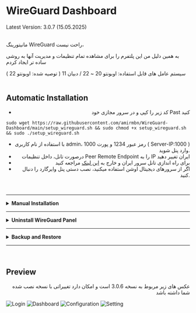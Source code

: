 # WireGuard Dashboard
Latest Version: 3.0.7 (15.05.2025)<br><br>

مانیتورینگ WireGuard راحت نیست،

به همین دلیل من این پلتفرم را برای مشاهده تمام تنظیمات و مدیریت آنها به روشی ساده تر ایجاد کردم

سیستم عامل های قابل استفاده: اوبونتو 20 ~ 22 / دبیان 11 ( توصیه شده: اوبونتو 22 )
<br>
<br>

## Automatic Installation

<div align="right">
 
- کد زیر را کپی و در سرور مجازی خود Past کنید
</div>

<div align="left">
 
```
sudo wget https://raw.githubusercontent.com/amirmbn/WireGuard-Dashboard/main/setup_wireguard.sh && sudo chmod +x setup_wireguard.sh && sudo ./setup_wireguard.sh
```
</div>
<div align="right">

- با استفاده از نام کاربری admin، رمز عبور 1234 و پورت 1000 ( Server-IP:1000 ) وارد پنل شوید.
- درصورت تانل، داخل تنظیمات Peer Remote Endpoint را به IP ایران تغییر دهید
- برای راه اندازی تانل سرور ایران و خارج به [این لینک](https://github.com/amirmbn/UDP2RAW) مراجعه کنید
- اگر از سرورهای دیجیتال اوشن استفاده میکنید، نصب دستی پنل وایرگارد را دنبال کنید.
</div><br>

--------------
<div align="left">
  <details>
    <summary><strong>Manual Installation</strong></summary>
   <br>
<div align="right">
 
- سرور را آپدیت و وایرگارد را نصب کنید
</div>
<div align="left">
 
```
apt update -y
apt install wireguard -y
```
</div>
<div align="right">
 
- با دستور زیر پرایوت کی بسازید و در یک جا یادداشتش کنید
 
 
</div>
<div align="left">
 
```
wg genkey | sudo tee /etc/wireguard/server_private.key
```
</div>
<div align="right">


- دریافت اینترفیس default، عبارت بعد از dev میشه اسم اینترفیس شما (مثل eth0)
</div>
<div align="left">
 
```
ip route list default
```
</div>
<div align="right">


- با دستور زیر وارد مسیر کانفیگ وایرگارد بشوید
</div>
<div align="left">
 
```
nano /etc/wireguard/wg0.conf
```
</div>
<div align="right">

- داخلش متن زیر را کپی کنید
</div>
<div align="left">
  
```
[Interface]
Address = 172.20.0.1/24
PostUp = iptables -I INPUT -p udp --dport 40600 -j ACCEPT
PostUp = iptables -I FORWARD -i eth0 -o wg0 -j ACCEPT
PostUp = iptables -I FORWARD -i wg0 -j ACCEPT
PostUp = iptables -t nat -A POSTROUTING -o eth0 -j MASQUERADE
PostUp = ip6tables -I FORWARD -i wg0 -j ACCEPT
PostUp = ip6tables -t nat -A POSTROUTING -o eth0 -j MASQUERADE
PostDown = iptables -D INPUT -p udp --dport 40600 -j ACCEPT
PostDown = iptables -D FORWARD -i eth0 -o wg0 -j ACCEPT
PostDown = iptables -D FORWARD -i wg0 -j ACCEPT
PostDown = iptables -t nat -D POSTROUTING -o eth0 -j MASQUERADE
PostDown = ip6tables -D FORWARD -i wg0 -j ACCEPT
PostDown = ip6tables -t nat -D POSTROUTING -o eth0 -j MASQUERADE
ListenPort = 40600
PrivateKey = YOUR_GENERATED_PRIVATE_KEY
SaveConfig = true
```
</div>
<div align="right">

- پورت وایرگارد در اینجا 40600 است، میتوانید پورت دیگری انتخاب کنید
- دقت کنید برای سرور های دیجیتال اوشن،  از پرایوت ایپی دیگری استفاده نمایید
- پرایوت کی که ساخته بودید را به جای YOUR_GENERATED_PRIVATE_KEY قرار دهید
- نام اینترفیس را به صورت پیش فرض eth0 قرار دادیم، اگر اینترفیس شما متفاوت است دستور بالا را ویرایش کنید
- برای ساختن اینترفیس های بیشتر با پورت های مختلف روش بالا رو انجام بدید فقط نام، پورت و IP رو عوض کنید
</div>
<div align="left">
 
```
apt update
apt install git
git clone https://github.com/amirmbn/WireGuard-Dashboard.git
cd WireGuard-Dashboard
mv src /root/
cd
rm -rf WireGuard-Dashboard
apt-get -y install python3-pip
apt install gunicorn -y
cd src
sudo chmod u+x wgd.sh
pip install -r requirements.txt
sudo ./wgd.sh install
sudo chmod -R 755 /etc/wireguard
./wgd.sh start
(crontab -l 2>/dev/null; echo "@reboot cd src && ./wgd.sh restart") | crontab -
```
</div>
<div align="right">

- به پنل خودتون با http://Your_Server_IP:1000 وارد شوید. نام کاربری admin و رمزعبور 1234 است
- درصورت تانل، داخل تنظیمات Peer Remote Endpoint را به IP ایران تغییر دهید
- برای تنظیمات تانل سرورهای ایران و خارج به [این لینک](https://github.com/amirmbn/UDP2RAW) مراجعه کنید
<div>
  </details>
</div>

--------------
<div align="left">
  <details>
    <summary><strong>Uninstall WireGuard Panel</strong></summary>
   <br>
<div align="right">

 
 - برای حذف کامل وایرگارد و پنل فارسی کد زیر را در سرور اوبونتو خود وارد کنید
</div>
<div align="left">
 
```
cd
rm -rf src
rm -rf /etc/wireguard
sudo apt remove wireguard -y
```
</div>
<div align="right">
 
 - اگر بعد از حذف، قصد نصب مجدد پنل را دارید کد ریز را قبل از نصب وارد کنید
 
 
</div>
<div align="left">
 
```
mkdir /etc/wireguard
```

  </details>
</div>

--------------
<div align="left">
  <details>
    <summary><strong>Backup and Restore</strong></summary>
   <br>
<div align="right">

- برای بک آپ گرفتن شما نیاز دارید 3 تا فایل از آدرس های زیر کپی و به سرور جدید منتقل کنید
- پوشه etc/wireguard فایل شماره اول server_private.key فایل شماره دوم wg0.conf
- پوشه root/src/db/ فایل شماره سوم wgdashboard.db
<br>

- سرور را آپدیت و وایرگارد را نصب کنید
</div>
<div align="left">
 
```
apt update -y
apt install wireguard -y
```
</div>
<div align="right">


- دریافت اینترفیس default، عبارت بعد از dev میشه اسم اینترفیس شما (مثل eth0)
</div>
<div align="left">
 
```
ip route list default
```
</div>
<div align="right">


- اگر اینترفیس سرور جدید شما با سرور قبلی متفاوت است نیازه که فایل wg0.conf رو ادیت و اینترفیس سرور جدید رو جایگزین سرور قبلی کنید، با کد زیر میتونی فایل wg0.conf رو ادیت کنی
</div>
<div align="left">
 
```
nano /etc/wireguard/wg0.conf
```
</div>
<div align="right">


- کد زیر را در سرور وارد و Enter کنید تا فرایند نصب و راه اندازی کامل شود
</div>
<div align="left">
 
```
apt update
apt install git
git clone https://github.com/amirmbn/WireGuard-Dashboard.git
cd WireGuard-Dashboard
mv src /root/
cd
rm -rf WireGuard-Dashboard
apt-get -y install python3-pip
apt install gunicorn -y
cd src
sudo chmod u+x wgd.sh
pip install -r requirements.txt
sudo ./wgd.sh install
sudo chmod -R 755 /etc/wireguard
./wgd.sh start
(crontab -l 2>/dev/null; echo "@reboot cd src && ./wgd.sh restart") | crontab -
```
</div>
<div align="right">

- برای تنظیمات تانل سرورهای ایران و خارج به [این لینک](https://github.com/amirmbn/UDP2RAW) مراجعه کنید
<div>
  </details>
</div>

--------------
<br>

## Preview

<div align="right">عکس های زیر مربوط به نسخه 3.0.6 است و امکان دارد تغییراتی با نسخه نصب شده شما داشته باشد</div>

![Login](./images/login.png)
![Dashboard](./images/dashboard.png)
![Configuration](./images/configuration.png)
![Setting](./images/setting.png)

</div>
